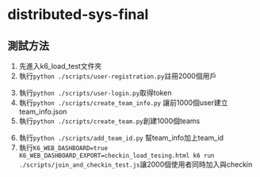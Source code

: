 # distributed-sys-final

## 測試方法
1. 先進入k6_load_test文件夾
2. 執行`python ./scripts/user-registration.py`註冊2000個用戶
<!-- 2. 執行`K6_WEB_DASHBOARD=true K6_WEB_DASHBOARD_EXPORT=reg-v10-itr2000-d20m_register.html k6 run ./scripts/user-registration_test.js `註冊2000個用戶 -->
3. 執行`python ./scripts/user-login.py`取得token
4. 執行`python ./scripts/create_team_info.py` 讓前1000個user建立team_info.json
5. 執行`python ./scripts/create_team.py`創建1000個teams
<!-- 5. 執行`K6_WEB_DASHBOARD=true K6_WEB_DASHBOARD_EXPORT=v10-itr1000-d20m_create_teams.html k6 run ./scripts/create_teams_test.js`創建1000個teams -->
6. 執行`python ./scripts/add_team_id.py` 幫team_info加上team_id
7. 執行`K6_WEB_DASHBOARD=true K6_WEB_DASHBOARD_EXPORT=checkin_load_tesing.html k6 run ./scripts/join_and_checkin_test.js`讓2000個使用者同時加入與checkin